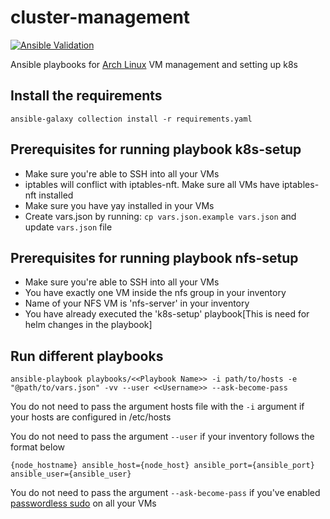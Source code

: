 # cluster-management
[![Ansible Validation](https://github.com/Naman1997/cluster-management/actions/workflows/main.yml/badge.svg)](https://github.com/Naman1997/cluster-management/actions/workflows/main.yml)

Ansible playbooks for [Arch Linux](https://archlinux.org/) VM management and setting up k8s

## Install the requirements
```
ansible-galaxy collection install -r requirements.yaml
```

## Prerequisites for running playbook k8s-setup
- Make sure you're able to SSH into all your VMs
- iptables will conflict with iptables-nft. Make sure all VMs have iptables-nft installed
- Make sure you have yay installed in your VMs
- Create vars.json by running: `cp vars.json.example vars.json` and update `vars.json` file

## Prerequisites for running playbook nfs-setup
- Make sure you're able to SSH into all your VMs
- You have exactly one VM inside the nfs group in your inventory
- Name of your NFS VM is 'nfs-server' in your inventory
- You have already executed the 'k8s-setup' playbook[This is need for helm changes in the playbook]

## Run different playbooks
```
ansible-playbook playbooks/<<Playbook Name>> -i path/to/hosts -e "@path/to/vars.json" -vv --user <<Username>> --ask-become-pass
```

You do not need to pass the argument hosts file with the `-i` argument if your hosts are configured in /etc/hosts

You do not need to pass the argument `--user` if your inventory follows the format below

```
{node_hostname} ansible_host={node_host} ansible_port={ansible_port} ansible_user={ansible_user}
```

You do not need to pass the argument `--ask-become-pass` if you've enabled [passwordless sudo](https://serverfault.com/a/160587) on all your VMs
